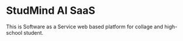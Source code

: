 
# StudMind AI SaaS

This is Software as a Service web based platform for collage and high-school student.

